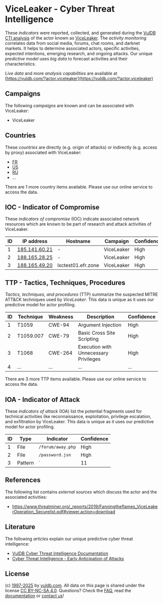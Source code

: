 # ViceLeaker - Cyber Threat Intelligence

These _indicators_ were reported, collected, and generated during the [VulDB CTI analysis](https://vuldb.com/?kb.cti) of the actor known as [ViceLeaker](https://vuldb.com/?actor.viceleaker). The _activity monitoring_ correlates data from social media, forums, chat rooms, and darknet markets. It helps to determine associated actors, specific activities, expected intentions, emerging research, and ongoing attacks. Our unique _predictive model_ uses _big data_ to forecast activities and their characteristics.

_Live data_ and more _analysis capabilities_ are available at [https://vuldb.com/?actor.viceleaker](https://vuldb.com/?actor.viceleaker)

## Campaigns

The following _campaigns_ are known and can be associated with ViceLeaker:

* ViceLeaker

## Countries

These _countries_ are directly (e.g. origin of attacks) or indirectly (e.g. access by proxy) associated with ViceLeaker:

* [FR](https://vuldb.com/?country.fr)
* [US](https://vuldb.com/?country.us)
* [RU](https://vuldb.com/?country.ru)
* ...

There are 1 more country items available. Please use our online service to access the data.

## IOC - Indicator of Compromise

These _indicators of compromise_ (IOC) indicate associated network resources which are known to be part of research and attack activities of ViceLeaker.

ID | IP address | Hostname | Campaign | Confidence
-- | ---------- | -------- | -------- | ----------
1 | [185.141.60.21](https://vuldb.com/?ip.185.141.60.21) | - | ViceLeaker | High
2 | [188.165.28.25](https://vuldb.com/?ip.188.165.28.25) | - | ViceLeaker | High
3 | [188.165.49.20](https://vuldb.com/?ip.188.165.49.20) | lxctest01.efr.zone | ViceLeaker | High

## TTP - Tactics, Techniques, Procedures

_Tactics, techniques, and procedures_ (TTP) summarize the suspected MITRE ATT&CK techniques used by _ViceLeaker_. This data is unique as it uses our predictive model for actor profiling.

ID | Technique | Weakness | Description | Confidence
-- | --------- | -------- | ----------- | ----------
1 | T1059 | CWE-94 | Argument Injection | High
2 | T1059.007 | CWE-79 | Basic Cross Site Scripting | High
3 | T1068 | CWE-264 | Execution with Unnecessary Privileges | High
4 | ... | ... | ... | ...

There are 3 more TTP items available. Please use our online service to access the data.

## IOA - Indicator of Attack

These _indicators of attack_ (IOA) list the potential fragments used for technical activities like reconnaissance, exploitation, privilege escalation, and exfiltration by ViceLeaker. This data is unique as it uses our predictive model for actor profiling.

ID | Type | Indicator | Confidence
-- | ---- | --------- | ----------
1 | File | `/forum/away.php` | High
2 | File | `/password.jsn` | High
3 | Pattern | `|11|` | Low

## References

The following list contains _external sources_ which discuss the actor and the associated activities:

* https://www.threatminer.org/_reports/2019/Fanningtheflames_ViceLeakerOperation_Securelist.pdf#viewer.action=download

## Literature

The following _articles_ explain our unique predictive cyber threat intelligence:

* [VulDB Cyber Threat Intelligence Documentation](https://vuldb.com/?kb.cti)
* [Cyber Threat Intelligence - Early Anticipation of Attacks](https://www.scip.ch/en/?labs.20201022)

## License

(c) [1997-2025](https://vuldb.com/?kb.changelog) by [vuldb.com](https://vuldb.com/?kb.about). All data on this page is shared under the license [CC BY-NC-SA 4.0](https://creativecommons.org/licenses/by-nc-sa/4.0/). Questions? Check the [FAQ](https://vuldb.com/?kb.faq), read the [documentation](https://vuldb.com/?kb) or [contact us](https://vuldb.com/?contact)!
